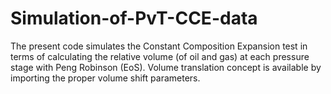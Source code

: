 # Simulation-of-PvT-CCE-data
The present code simulates the Constant Composition Expansion test in terms of calculating the relative volume (of oil and gas) at each pressure stage with Peng Robinson (EoS). Volume translation concept is available by importing the proper volume shift parameters.

